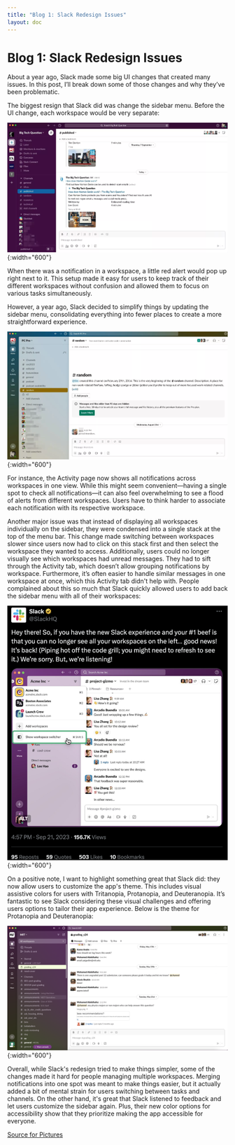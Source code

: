 ```yaml
---
title: "Blog 1: Slack Redesign Issues"
layout: doc
---
```


# Blog 1: Slack Redesign Issues
About a year ago, Slack made some big UI changes that created many issues. In this post, I’ll break down some of those changes and why they’ve been problematic.

The biggest resign that Slack did was change the sidebar menu. Before the UI change, each workspace would be very separate:

![Old Slack UI](./oldslack.png){:width="600"}

When there was a notification in a workspace, a little red alert would pop up right next to it. This setup made it easy for users to keep track of their different workspaces without confusion and allowed them to focus on various tasks simultaneously.

However, a year ago, Slack decided to simplify things by updating the sidebar menu, consolidating everything into fewer places to create a more straightforward experience.

![Updated Slack UI](./slackupdate.png){:width="600"}

For instance, the Activity page now shows all notifications across workspaces in one view. While this might seem convenient—having a single spot to check all notifications—it can also feel overwhelming to see a flood of alerts from different workspaces. Users have to think harder to associate each notification with its respective workspace.

Another major issue was that instead of displaying all workspaces individually on the sidebar, they were condensed into a single stack at the top of the menu bar. This change made switching between workspaces slower since users now had to click on this stack first and then select the workspace they wanted to access. Additionally, users could no longer visually see which workspaces had unread messages. They had to sift through the Activity tab, which doesn’t allow grouping notifications by workspace. Furthermore, it’s often easier to handle similar messages in one workspace at once, which this Activity tab didn't help with. People complained about this so much that Slack quickly allowed users to add back the sidebar menu with all of their workspaces:

![Slack Tweet](./slacktweet.png){:width="600"}

On a positive note, I want to highlight something great that Slack did: they now allow users to customize the app's theme. This includes visual assistive colors for users with Tritanopia, Protanopia, and Deuteranopia. It’s fantastic to see Slack considering these visual challenges and offering users options to tailor their app experience. Below is the theme for Protanopia and Deuteranopia:

![Slack UI with Color for Protanopia and Deuteranopia](./themecolor.png){:width="600"}

Overall, while Slack's redesign tried to make things simpler, some of the changes made it hard for people managing multiple workspaces. Merging notifications into one spot was meant to make things easier, but it actually added a bit of mental strain for users switching between tasks and channels. On the other hand, it's great that Slack listened to feedback and let users customize the sidebar again. Plus, their new color options for accessibility show that they prioritize making the app accessible for everyone.


[Source for Pictures](https://www.techfinitive.com/slack-new-design-can-you-go-back/#google_vignette
)
